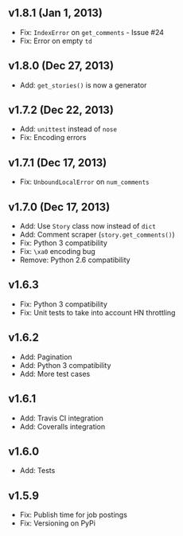 ## v1.8.1 (Jan 1, 2013)

- Fix: `IndexError` on `get_comments` - Issue #24
- Fix: Error on empty `td`

## v1.8.0 (Dec 27, 2013)

- Add: `get_stories()` is now a generator

## v1.7.2 (Dec 22, 2013)

- Add: `unittest` instead of `nose`
- Fix: Encoding errors

## v1.7.1 (Dec 17, 2013)

- Fix: `UnboundLocalError` on `num_comments`

## v1.7.0 (Dec 17, 2013)

- Add: Use `Story` class now instead of `dict`
- Add: Comment scraper (`story.get_comments()`)
- Fix: Python 3 compatibility
- Fix: `\xa0` encoding bug
- Remove: Python 2.6 compatibility

## v1.6.3

- Fix: Python 3 compatibility
- Fix: Unit tests to take into account HN throttling

## v1.6.2

- Add: Pagination
- Add: Python 3 compatibility
- Add: More test cases

## v1.6.1

- Add: Travis CI integration
- Add: Coveralls integration

## v1.6.0

- Add: Tests

## v1.5.9

- Fix: Publish time for job postings
- Fix: Versioning on PyPi